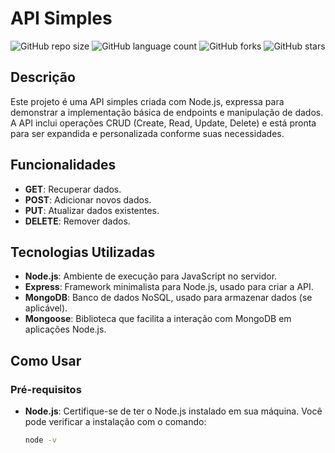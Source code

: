 # API Simples

![GitHub repo size](https://img.shields.io/github/repo-size/FelipeStemp/API_Simples)
![GitHub language count](https://img.shields.io/github/languages/count/FelipeStemp/API_Simples)
![GitHub forks](https://img.shields.io/github/forks/FelipeStemp/API_Simples?style=social)
![GitHub stars](https://img.shields.io/github/stars/FelipeStemp/API_Simples?style=social)

## Descrição

Este projeto é uma API simples criada com Node.js, expressa para demonstrar a implementação básica de endpoints e manipulação de dados. A API inclui operações CRUD (Create, Read, Update, Delete) e está pronta para ser expandida e personalizada conforme suas necessidades.

## Funcionalidades

- **GET**: Recuperar dados.
- **POST**: Adicionar novos dados.
- **PUT**: Atualizar dados existentes.
- **DELETE**: Remover dados.

## Tecnologias Utilizadas

- **Node.js**: Ambiente de execução para JavaScript no servidor.
- **Express**: Framework minimalista para Node.js, usado para criar a API.
- **MongoDB**: Banco de dados NoSQL, usado para armazenar dados (se aplicável).
- **Mongoose**: Biblioteca que facilita a interação com MongoDB em aplicações Node.js.

## Como Usar

### Pré-requisitos

- **Node.js**: Certifique-se de ter o Node.js instalado em sua máquina. Você pode verificar a instalação com o comando:
  ```bash
  node -v
